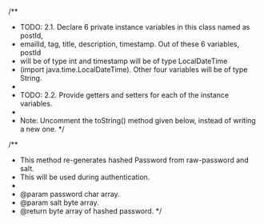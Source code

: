 /**
  * TODO: 2.1. Declare 6 private instance variables in this class named as postId,
  * emailId, tag, title, description, timestamp. Out of these 6 variables, postId
  * will be of type int and timestamp will be of type LocalDateTime
  * (import java.time.LocalDateTime). Other four variables will be of type String.
  *
  * TODO: 2.2. Provide getters and setters for each of the instance variables.
  *
  * Note: Uncomment the toString() method given below, instead of writing a new one.
  */



/**
  * This method re-generates hashed Password from raw-password and salt.
  * This will be used during authentication.
  *
  * @param password char array.
  * @param salt     byte array.
  * @return byte array of hashed password.
  */

